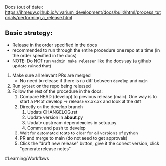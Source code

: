 Docs (out of date): https://ihmeuw.github.io/vivarium_development/docs/build/html/process_tutorials/performing_a_release.html

## Basic strategy:
- Release in the order specified in the docs
- recommended to run through the entire procedure one repo at a time (in the order specified in the docs)
- NOTE: Do NOT run `vadmin make releaser` like the docs say (a github update ruined that)

1. Make sure all relevant PRs are merged 
    - No need to release if there is no diff between `develop` and `main`
2. Run `pytest` on the repo being released
3. Follow the rest of the procedure in the docs:
    1. Compare HEAD (develop) to previous release (main). One way is to start a PR of develop -> release vx.xx.xx and look at the diff
    2. Directly on the develop branch:
        1. Update CHANGELOG.rst
        2. Update version in __about__.py
        3. Update upstream dependencies in setup.py
        4. Commit and push to develop
    3. Wait for automated tests to clear for all versions of python
    4. PR and merge to main (do not need to get approvals)
    5. Click the "draft new release" button, give it the correct version, click "generate release notes"

#Learning/Workflows 